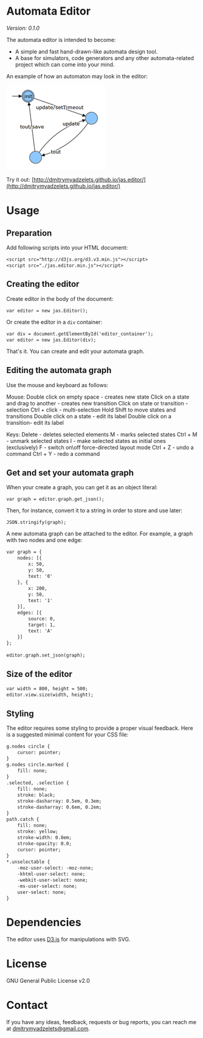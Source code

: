 # Automata Editor

*Version: 0.1.0*

The automata editor is intended to become:
* A simple and fast hand-drawn-like automata design tool.
* A base for simulators, code generators and any other automata-related project which can come into your mind.

An example of how an automaton may look in the editor:

![Automaton for delayed save](https://github.com/dmitrymyadzelets/jas.editor/blob/master/img/graph_delayed_save.png "Automaton for delayed save of multiple updates")

Try it out: [http://dmitrymyadzelets.github.io/jas.editor/](http://dmitrymyadzelets.github.io/jas.editor/)

<!-- # How to use it in other project

The editor is created such that it can be easily used in other projects related to automata. The core of the editor implements only drawing and undo/redo capabilities. The API allows your to extend its functionality.
 -->

# Usage

## Preparation

Add following scripts into your HTML document:

    <script src="http://d3js.org/d3.v3.min.js"></script>
    <script src="./jas.editor.min.js"></script>

## Creating the editor

Create editor in the body of the document:

    var editor = new jas.Editor();

Or create the editor in a `div` container:  

    var div = document.getElementById('editor_container');
    var editor = new jas.Editor(div);

That's it. You can create and edit your automata graph.

## Editing the automata graph

Use the mouse and keyboard as follows:

Mouse:
    Double click on empty space - creates new state
    Click on a state and drag to another - creates new transition
    Click on state or transition - selection
    Ctrl + click - multi-selection
    Hold Shift to move states and transitions
    Double click on a state - edit its label
    Double click on a transition- edit its label

Keys:
    Delete - deletes selected elements
    M - marks selected states
    Ctrl + M - unmark selected states
    I - make selected states as initial ones (exclusively)
    F - switch on\off force-directed layout mode
    Ctrl + Z - undo a command
    Ctrl + Y - redo a command

## Get and set your automata graph

When your create a graph, you can get it as an object literal:

    var graph = editor.graph.get_json();

Then, for instance, convert it to a string in order to store and use later:

    JSON.stringify(graph);

A new automata graph can be attached to the editor. For example, a graph with two nodes and one edge:

    var graph = {
        nodes: [{
            x: 50,
            y: 50,
            text: '0'
        }, {
            x: 200,
            y: 50,
            text: '1'
        }],
        edges: [{
            source: 0,
            target: 1,
            text: 'A'
        }]
    };

    editor.graph.set_json(graph);

## Size of the editor

    var width = 800, height = 500;
    editor.view.size(width, height);

## Styling

The editor requires some styling to provide a proper visual feedback. Here is a suggested minimal content for your CSS file:

    g.nodes circle {
        cursor: pointer;
    }
    g.nodes circle.marked {
        fill: none;
    }
    .selected, .selection {
        fill: none;
        stroke: black;
        stroke-dasharray: 0.5em, 0.3em;
        stroke-dasharray: 0.6em, 0.2em;
    }
    path.catch {
        fill: none;
        stroke: yellow;
        stroke-width: 0.8em;
        stroke-opacity: 0.0;
        cursor: pointer;
    }
    *.unselectable {
        -moz-user-select: -moz-none;
        -khtml-user-select: none;
        -webkit-user-select: none;
        -ms-user-select: none;
        user-select: none;
    }

# Dependencies

The editor uses [D3.js](https://github.com/mbostock/d3) for manipulations with SVG.

# License

GNU General Public License v2.0

# Contact

If you have any ideas, feedback, requests or bug reports, you can reach me at [dmitrymyadzelets@gmail.com](mailto:dmitrymyadzelets@gmail.com).